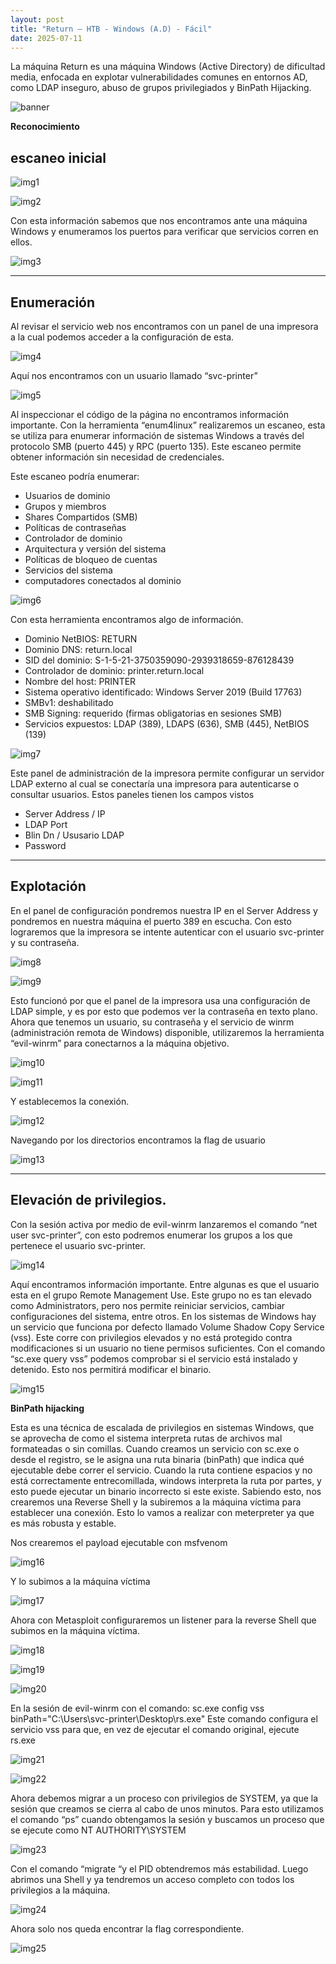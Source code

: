 ```yaml
---
layout: post
title: "Return – HTB - Windows (A.D) - Fácil"
date: 2025-07-11
---
```

La máquina Return es una máquina Windows (Active Directory) de dificultad media, enfocada en explotar vulnerabilidades comunes en entornos AD, como LDAP inseguro, abuso de grupos privilegiados y BinPath Hijacking.

![banner](/secnotes/assets/img/return/return.png)

**Reconocimiento**

escaneo inicial
---
![img1](/secnotes/assets/img/return/1.jpg)

![img2](/secnotes/assets/img/return/2.png)

Con esta información sabemos que nos encontramos ante una
máquina Windows y enumeramos los puertos para verificar que
servicios corren en ellos.

![img3](/secnotes/assets/img/return/3.png)

---
**Enumeración**
---

Al revisar el servicio web nos encontramos con un panel de
una impresora a la cual podemos acceder a la configuración
de esta. 

![img4](/secnotes/assets/img/return/4.png)

Aquí nos encontramos con un usuario llamado “svc-printer”

![img5](/secnotes/assets/img/return/5.png)

Al inspeccionar el código de la página no encontramos información importante. 
Con la herramienta “enum4linux” realizaremos un escaneo, esta se utiliza para enumerar información de sistemas Windows a través del protocolo SMB (puerto 445) y RPC (puerto 135).  Este escaneo permite obtener información sin necesidad de credenciales.

Este escaneo podría enumerar:
-	Usuarios de dominio
-	Grupos y miembros
-	Shares Compartidos (SMB)
-	Políticas de contraseñas
-	Controlador de dominio
-	Arquitectura y versión del sistema
-	Políticas de bloqueo de cuentas
-	Servicios del sistema
-	computadores conectados al dominio

![img6](/secnotes/assets/img/return/6.png)

Con esta herramienta encontramos algo de información.

-	Dominio NetBIOS: RETURN
-	Dominio DNS: return.local
-	SID del dominio: S-1-5-21-3750359090-2939318659-876128439
-	Controlador de dominio: printer.return.local
-	Nombre del host: PRINTER
-	Sistema operativo identificado: Windows Server 2019 (Build 17763)
-	SMBv1: deshabilitado
-	SMB Signing: requerido (firmas obligatorias en sesiones SMB)
-	Servicios expuestos: LDAP (389), LDAPS (636), SMB (445), NetBIOS (139)

![img7](/secnotes/assets/img/return/7.png)

Este panel de administración de la impresora permite configurar un servidor LDAP externo al cual se conectaría una impresora para autenticarse o consultar usuarios. Estos paneles tienen los campos vistos
-	Server Address / IP
-	LDAP Port
-	Blin Dn / Ususario LDAP
-	Password

---
Explotación
---

En el panel de configuración pondremos nuestra IP en el Server Address y pondremos en nuestra máquina el puerto 389 en escucha. Con esto lograremos que la impresora se intente autenticar con el usuario svc-printer y su contraseña.

![img8](/secnotes/assets/img/return/8.png)

![img9](/secnotes/assets/img/return/9.png)

Esto funcionó por que el panel de la impresora usa una configuración de LDAP simple, y es por esto que podemos ver la contraseña en texto plano.
Ahora que tenemos un usuario, su contraseña y el servicio de winrm (administración remota de Windows) disponible, utilizaremos la herramienta “evil-winrm” para conectarnos a la máquina objetivo.

![img10](/secnotes/assets/img/return/10.png)

![img11](/secnotes/assets/img/return/11.png)

Y establecemos la conexión.

![img12](/secnotes/assets/img/return/12.png)

Navegando por los directorios encontramos la flag de usuario

![img13](/secnotes/assets/img/return/13.png)

---
Elevación de privilegios.
---

Con la sesión activa por medio de evil-winrm lanzaremos el comando “net user svc-printer”, con esto podremos enumerar los grupos a los que pertenece el usuario svc-printer.

![img14](/secnotes/assets/img/return/14.png)

Aquí encontramos información importante. Entre algunas es que el usuario esta en el grupo Remote Management Use. Este grupo no es tan elevado como Administrators, pero nos permite reiniciar servicios, cambiar configuraciones del sistema, entre otros.
En los sistemas de Windows hay un servicio que funciona por defecto llamado Volume Shadow Copy Service (vss). Este corre con privilegios elevados y no está protegido contra modificaciones si un usuario no tiene permisos suficientes.
Con el comando “sc.exe query vss” podemos comprobar si el servicio está instalado y detenido. Esto nos permitirá modificar el binario. 

![img15](/secnotes/assets/img/return/15.png)

**BinPath hijacking**

Esta es una técnica de escalada de privilegios en sistemas Windows, que se aprovecha de como el sistema interpreta rutas de archivos mal formateadas o sin comillas. 
Cuando creamos un servicio con sc.exe o desde el registro, se le asigna una ruta binaria (binPath) que indica qué ejecutable debe correr el servicio.
Cuando la ruta contiene espacios y no está correctamente entrecomillada, windows interpreta la ruta por partes, y esto puede ejecutar un binario incorrecto si este existe.
Sabiendo esto, nos crearemos una Reverse Shell y la subiremos a la máquina víctima para establecer una conexión. Esto lo vamos a realizar con meterpreter ya que es más robusta y estable.

Nos crearemos el payload ejecutable con msfvenom

![img16](/secnotes/assets/img/return/16.png)

Y lo subimos a la máquina víctima

![img17](/secnotes/assets/img/return/17.png)

Ahora con Metasploit configuraremos un listener para la reverse Shell que subimos en la máquina víctima.

![img18](/secnotes/assets/img/return/18.png)

![img19](/secnotes/assets/img/return/19.png)

![img20](/secnotes/assets/img/return/20.png)

En la sesión de evil-winrm con el comando:
sc.exe config vss binPath="C:\Users\svc-printer\Desktop\rs.exe"
Este comando configura el servicio vss para que, en vez de ejecutar el comando original, ejecute rs.exe

![img21](/secnotes/assets/img/return/21.png)

![img22](/secnotes/assets/img/return/22.png)

Ahora debemos migrar a un proceso con privilegios de SYSTEM, ya que la sesión que creamos se cierra al cabo de unos minutos. Para esto utilizamos el comando “ps” cuando obtengamos la sesión y buscamos un proceso que se ejecute como NT AUTHORITY\SYSTEM  

![img23](/secnotes/secnotes/assets/img/return/23.png)

Con el comando “migrate “y el PID obtendremos más estabilidad.
Luego abrimos una Shell y ya tendremos un acceso completo con todos los privilegios a la máquina.

![img24](/secnotes/assets/img/return/24.png)

Ahora solo nos queda encontrar la flag correspondiente.

![img25](/secnotes/assets/img/return/25.png)

